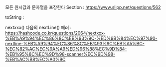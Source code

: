 모든 원시값과 문자열을 포장한다 Section : https://www.slipp.net/questions/562



toString : 

nextxxx() 다음의 nextLine() 에러 : https://hashcode.co.kr/questions/2064/nextxxx-%EB%A9%94%EC%86%8C%EB%93%9C-%ED%9B%84%EC%97%90-nextline-%EB%A9%94%EC%86%8C%EB%93%9C%EB%A5%BC-%EC%82%AC%EC%9A%A9%ED%96%88%EC%9D%84-%EB%95%8C%EC%9D%98-scanner%EC%9D%98-%EB%AC%B8%EC%A0%9C

